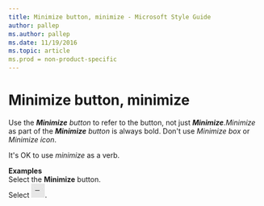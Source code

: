 ```yaml
---
title: Minimize button, minimize - Microsoft Style Guide
author: pallep
ms.author: pallep
ms.date: 11/19/2016
ms.topic: article
ms.prod = non-product-specific
---
```


# Minimize button, minimize

Use the ***Minimize*** *button* to refer to the button, not just ***Minimize***.*Minimize* as part of the ***Minimize*** *button* is always bold. Don't use *Minimize box* or *Minimize icon*. 

It's OK to use *minimize* as a verb. 

**Examples**  
Select the **Minimize** button.   
Select ![](media/minimize-button-minimize/1223646377.png).
